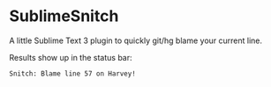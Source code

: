 SublimeSnitch
=============

A little Sublime Text 3 plugin to quickly git/hg blame your current line.

Results show up in the status bar:

`Snitch: Blame line 57 on Harvey!`

